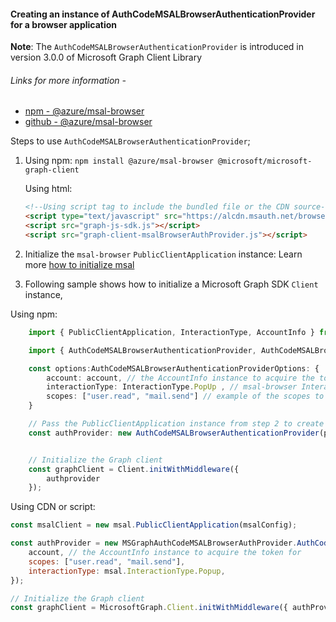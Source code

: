 #### Creating an instance of AuthCodeMSALBrowserAuthenticationProvider for a browser application

**Note**: The `AuthCodeMSALBrowserAuthenticationProvider` is introduced in version 3.0.0 of Microsoft Graph Client Library

###### Links for more information -

-   [npm - @azure/msal-browser](https://www.npmjs.com/package/@azure/msal-browser)
-   [github - @azure/msal-browser](https://github.com/AzureAD/microsoft-authentication-library-for-js/blob/dev/lib/msal-browser/README.md)

Steps to use `AuthCodeMSALBrowserAuthenticationProvider`;

1.  Using npm: `npm install @azure/msal-browser @microsoft/microsoft-graph-client`

    Using html:

    ```html
    <!--Using script tag to include the bundled file or the CDN source-->
    <script type="text/javascript" src="https://alcdn.msauth.net/browser/2.15.0/js/msal-browser.min.js"></script>
    <script src="graph-js-sdk.js"></script>
    <script src="graph-client-msalBrowserAuthProvider.js"></script>
    ```

2.  Initialize the `msal-browser` `PublicClientApplication` instance: Learn more [how to initialize msal](https://github.com/AzureAD/microsoft-authentication-library-for-js/blob/dev/lib/msal-browser/docs/initialization.md)

3.  Following sample shows how to initialize a Microsoft Graph SDK `Client` instance,

Using npm:

```typescript
    import { PublicClientApplication, InteractionType, AccountInfo } from "@azure/msal-browser";

    import { AuthCodeMSALBrowserAuthenticationProvider, AuthCodeMSALBrowserAuthenticationProviderOptions } from "@microsoft/microsoft-graph-client/authProviders/authCodeMsalBrowser";

    const options:AuthCodeMSALBrowserAuthenticationProviderOptions: {
        account: account, // the AccountInfo instance to acquire the token for.
        interactionType: InteractionType.PopUp , // msal-browser InteractionType
        scopes: ["user.read", "mail.send"] // example of the scopes to be passed
    }

    // Pass the PublicClientApplication instance from step 2 to create AuthCodeMSALBrowserAuthenticationProvider instance
    const authProvider: new AuthCodeMSALBrowserAuthenticationProvider(publicClientApplication, options),


    // Initialize the Graph client
    const graphClient = Client.initWithMiddleware({
        authprovider
    });

```

Using CDN or script:

```javascript
const msalClient = new msal.PublicClientApplication(msalConfig);

const authProvider = new MSGraphAuthCodeMSALBrowserAuthProvider.AuthCodeMSALBrowserAuthenticationProvider(msalClient, {
	account, // the AccountInfo instance to acquire the token for
	scopes: ["user.read", "mail.send"],
	interactionType: msal.InteractionType.Popup,
});

// Initialize the Graph client
const graphClient = MicrosoftGraph.Client.initWithMiddleware({ authProvider });
```
